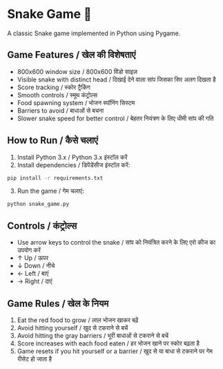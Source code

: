 # Snake Game 🐍

A classic Snake game implemented in Python using Pygame.

## Game Features / खेल की विशेषताएं

- 800x600 window size / 800x600 विंडो साइज़
- Visible snake with distinct head / दिखाई देने वाला सांप जिसका सिर अलग दिखता है
- Score tracking / स्कोर ट्रैकिंग
- Smooth controls / स्मूथ कंट्रोल्स
- Food spawning system / भोजन स्पॉनिंग सिस्टम
- Barriers to avoid / बाधाओं से बचना
- Slower snake speed for better control / बेहतर नियंत्रण के लिए धीमी सांप की गति

## How to Run / कैसे चलाएं

1. Install Python 3.x / Python 3.x इंस्टॉल करें
2. Install dependencies / डिपेंडेंसीज इंस्टॉल करें:

```cmd
pip install -r requirements.txt
```

3. Run the game / गेम चलाएं:

```cmd
python snake_game.py
```

## Controls / कंट्रोल्स

- Use arrow keys to control the snake / सांप को नियंत्रित करने के लिए एरो कीज का उपयोग करें
- ↑ Up / ऊपर
- ↓ Down / नीचे
- ← Left / बाएं
- → Right / दाएं

## Game Rules / खेल के नियम

1. Eat the red food to grow / लाल भोजन खाकर बढ़ें
2. Avoid hitting yourself / खुद से टकराने से बचें
3. Avoid hitting the gray barriers / भूरी बाधाओं से टकराने से बचें
4. Score increases with each food eaten / हर भोजन खाने पर स्कोर बढ़ता है
5. Game resets if you hit yourself or a barrier / खुद से या बाधा से टकराने पर गेम रीसेट हो जाता है
